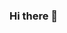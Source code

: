 ### Hi there 👋

<!--
**smituparmar/smituparmar** is a ✨ _special_ ✨ repository because its `README.md` (this file) appears on your GitHub profile.

</p>
<img src='https://github-readme-stats.vercel.app/api?username=smituparmar&&show_icons=true&title_color=000000&icon_color=000000&text_color=000000&bg_color=ffffff'/>

Here are some ideas to get you started:

- 🔭 I’m currently working on my flutter skills
- 🌱 I’m currently learning mobile app development
- 💬 Ask me about Data Science terminologies
- 📫 How to reach me: you can contact me on workforsmit@gmail.com
- ⚡ Fun fact: Jupytr name  is combiantion of Julia, Python and R
-->

